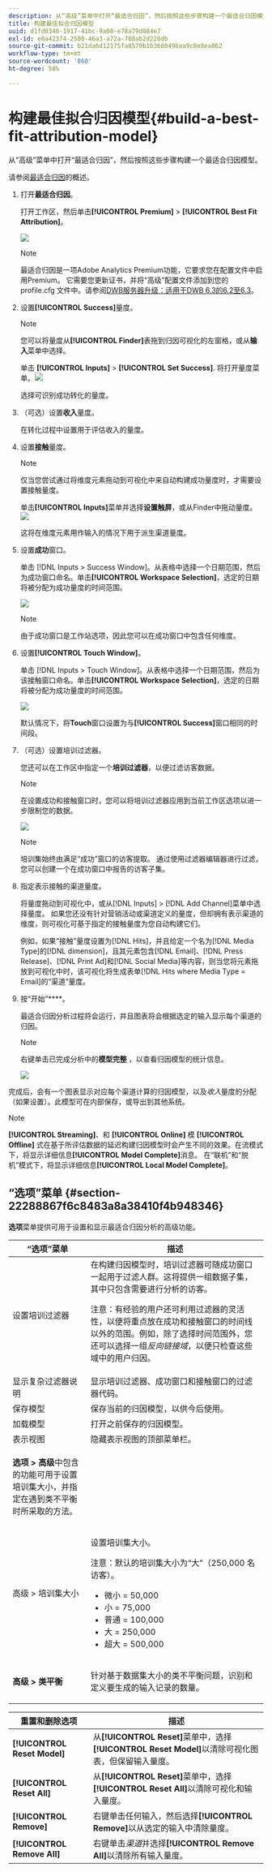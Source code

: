 ```yaml
---
description: 从“高级”菜单中打开“最适合归因”，然后按照这些步骤构建一个最适合归因模型。
title: 构建最佳拟合归因模型
uuid: d1fd0340-1917-41bc-9a08-e78a79d084e7
exl-id: e0a42374-2500-46a3-a72a-708ab2d228db
source-git-commit: b21da6d12175fa8570b1b366049baa9c8e8ea862
workflow-type: tm+mt
source-wordcount: '860'
ht-degree: 58%

---
```


# 构建最佳拟合归因模型{#build-a-best-fit-attribution-model}

从“高级”菜单中打开“最适合归因”，然后按照这些步骤构建一个最适合归因模型。

请参阅[最适合归因](../../../../home/c-get-started/c-attribution-profiles/c-attrib-algorithmic/c-attrib-algorithmic.md#concept-237feb6e9c4d49efaf75399297dcb9d1)的概述。

1. 打开&#x200B;**最适合归因**。

   打开工作区，然后单击&#x200B;**[!UICONTROL Premium]** > **[!UICONTROL Best Fit Attribution]**。

   ![](assets/attrib_windows_launch.png)

   >[!NOTE]
   >
   >最适合归因是一项Adobe Analytics Premium功能，它要求您在配置文件中启用Premium。 它需要您更新证书，并将“高级”配置文件添加到您的 profile.cfg 文件中。请参阅[DWB服务器升级：适用于DWB 6.3的6.2至6.3](/help/home/c-inst-svr/c-upgrd-uninst-sftwr/c-upgrd-sftwr/c-6-2-to-6-3-upgrade.md)。

1. 设置&#x200B;**[!UICONTROL Success]**&#x200B;量度。

   >[!NOTE]
   >
   >您可以将量度从&#x200B;**[!UICONTROL Finder]**&#x200B;表拖到归因可视化的左窗格，或从&#x200B;**输入**&#x200B;菜单中选择。

   单击 **[!UICONTROL Inputs]** > **[!UICONTROL Set Success]**. 将打开量度菜单。![](assets/attrib_set_success_metric.png)

   选择可识别成功转化的量度。

1. （可选）设置&#x200B;**收入**&#x200B;量度。

   在转化过程中设置用于评估收入的量度。

1. 设置&#x200B;**接触**&#x200B;量度。

   >[!NOTE]
   >
   >仅当您尝试通过将维度元素拖动到可视化中来自动构建成功量度时，才需要设置接触量度。

   单击&#x200B;**[!UICONTROL Inputs]**&#x200B;菜单并选择&#x200B;**设置触屏**，或从Finder中拖动量度。![](assets/attrib_set_touch.png)

   这将在维度元素用作输入的情况下用于派生渠道量度。

1. 设置&#x200B;**成功**&#x200B;窗口。

   单击 [!DNL Inputs > Success Window]。从表格中选择一个日期范围，然后为成功窗口命名。单击&#x200B;**[!UICONTROL Workspace Selection]**，选定的日期将被分配为成功量度的时间范围。

   ![](assets/attrib_set_success_window.png)

   >[!NOTE]
   >
   >由于成功窗口是工作站选项，因此您可以在成功窗口中包含任何维度。

1. 设置&#x200B;**[!UICONTROL Touch Window]**。

   单击 [!DNL Inputs > Touch Window]。从表格中选择一个日期范围，然后为该接触窗口命名。单击&#x200B;**[!UICONTROL Workspace Selection]**，选定的日期将被分配为成功量度的时间范围。

   ![](assets/attrib_set_touch_window.png)

   默认情况下，将&#x200B;**Touch**&#x200B;窗口设置为与&#x200B;**[!UICONTROL Success]**&#x200B;窗口相同的时间段。

1. （可选）设置培训过滤器。

   您还可以在工作区中指定一个&#x200B;**培训过滤器**，以便过滤访客数据。

   >[!NOTE]
   >
   >在设置成功和接触窗口时，您可以将培训过滤器应用到当前工作区选项以进一步限制您的数据。

   ![](assets/attrib_filter.png)

   >[!NOTE]
   >
   >培训集始终由满足“成功”窗口的访客提取。 通过使用过滤器编辑器进行过滤，您可以创建一个在成功窗口中报告的访客子集。

1. 指定表示接触的渠道量度。

   将量度拖动到可视化中，或从[!DNL Inputs] > [!DNL Add Channel]菜单中选择量度。 如果您还没有针对营销活动或渠道定义的量度，但却拥有表示渠道的维度，则可视化可基于指定的接触量度为您自动构建它们。

   例如，如果“接触”量度设置为[!DNL Hits]，并且给定一个名为[!DNL Media Type]的[!DNL dimension]，且其元素包含[!DNL Email]、[!DNL Press Release]、[!DNL Print Ad]和[!DNL Social Media]等内容，则当您将元素拖放到可视化中时，该可视化将生成表单[!DNL Hits where Media Type = Email]的“渠道”量度。

1. 按“开始”****。

   最适合归因分析过程将会运行，并且图表将会根据选定的输入显示每个渠道的归因。

   >[!NOTE]
   >
   >右键单击已完成分析中的&#x200B;**模型完整** ，以查看归因模型的统计信息。

   ![](assets/attrib_visualization.png)

完成后，会有一个图表显示对应每个渠道计算的归因模型，以及&#x200B;*收入*&#x200B;量度的分配（如果设置）。此模型可在内部保存，或导出到其他系统。

>[!NOTE]
>
>**[!UICONTROL Streaming]**、和 **[!UICONTROL Online]** 模 **[!UICONTROL Offline]** 式在基于所评估数据的延迟构建归因模型时会产生不同的效果。在流模式下，将显示详细信息&#x200B;**[!UICONTROL Model Complete]**&#x200B;消息。 在“联机”和“脱机”模式下，将显示详细信息&#x200B;**[!UICONTROL Local Model Complete]**。

## “选项”菜单 {#section-22288867f6c8483a8a38410f4b948346}

**选项**&#x200B;菜单提供可用于设置和显示最适合归因分析的高级功能。

<table id="table_8F6F517B7DBF4259814BEC6D07A72EAC">
 <thead>
  <tr>
   <th colname="col1" class="entry"> “选项”菜单 </th>
   <th colname="col2" class="entry"> 描述 </th>
  </tr>
 </thead>
 <tbody>
  <tr>
   <td colname="col1"><span class="uicontrol">设置培训过滤器</span> </td>
   <td colname="col2"> 在构建归因模型时，培训过滤器可随成功窗口一起用于过滤人群。这将提供一组数据子集，其中只包含需要进行分析的访客。 <p>注意：有经验的用户还可利用过滤器的灵活性，以便将重点放在成功和接触窗口的时间线以外的范围。例如，除了选择时间范围外，您还可以选择一组<i>反向链接域</i>，以便只检查这些域中的用户归因。 </p> </td>
  </tr>
  <tr>
   <td colname="col1"><span class="uicontrol"> 显示复杂过滤器说明 </span> </td>
   <td colname="col2"> 显示培训过滤器、成功窗口和接触窗口的过滤器代码。 </td>
  </tr>
  <tr>
   <td colname="col1"><span class="uicontrol">保存模型</span> </td>
   <td colname="col2"> 保存当前的归因模型，以供今后使用。 </td>
  </tr>
  <tr>
   <td colname="col1"><span class="uicontrol">加载模型</span> </td>
   <td colname="col2"> 打开之前保存的归因模型。 </td>
  </tr>
  <tr>
   <td colname="col1"><span class="uicontrol">表示视图</span> </td>
   <td colname="col2"> 隐藏表示视图的顶部菜单栏。 </td>
  </tr>
  <tr>
   <td colname="col1"> <p><b>选项 &gt; 高级</b>中包含的功能可用于设置培训集大小，并指定在遇到类不平衡时所采取的方法。 </p> </td>
   <td colname="col2"> </td>
  </tr>
  <tr>
   <td colname="col1"><span class="uicontrol">高级 &gt; 培训集大小</span> </td>
   <td colname="col2"> <p>设置培训集大小。 </p> <p>注意：默认的培训集大小为“大”（250,000 名访客）。 </p>
    <ul id="ul_5F17C60227C34A85A2C476A32F2B5DCD">
     <li id="li_A076FC2AD0214ADDBFCFD82AEA5F0880">微小 = 50,000 </li>
     <li id="li_17E77E01D5374068BEBC80B3AD4CCD41">小 = 75,000 </li>
     <li id="li_7F6B4834742A4BFCBC3DB214425B88C3">普通 = 100,000 </li>
     <li id="li_0BB7F791603745028CFC661EBC94D8B4">大 = 250,000 </li>
     <li id="li_34B60233C84F48F1BCB8040C5195411A">超大 = 500,000 </li>
    </ul> </td>
  </tr>
  <tr>
   <td colname="col1"><b>高级 &gt; 类平衡</b> </td>
   <td colname="col2"> <p>针对基于数据集大小的类不平衡问题，识别和定义要生成的输入记录的数量。 </p> </td>
  </tr>
 </tbody>
</table>

| 重置和删除选项 | 描述 |
|---|---|
| **[!UICONTROL Reset Model]** | 从&#x200B;**[!UICONTROL Reset]**&#x200B;菜单中，选择&#x200B;**[!UICONTROL Reset Model]**&#x200B;以清除可视化图表，但保留输入量度。 |
| **[!UICONTROL Reset All]** | 从&#x200B;**[!UICONTROL Reset]**&#x200B;菜单中，选择&#x200B;**[!UICONTROL Reset All]**&#x200B;以清除可视化和输入量度。 |
| **[!UICONTROL Remove]** | 右键单击任何输入，然后选择&#x200B;**[!UICONTROL Remove]**&#x200B;以从选定的输入中清除量度。 |
| **[!UICONTROL Remove All]** | 右键单击&#x200B;*渠道*&#x200B;并选择&#x200B;**[!UICONTROL Remove All]**&#x200B;以清除所有输入量度。 |
